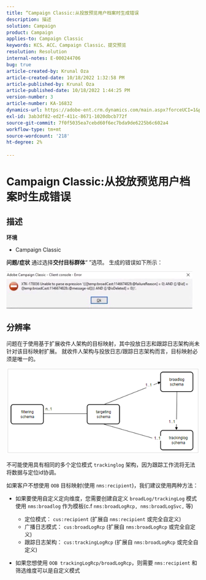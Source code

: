 ```yaml
---
title: “Campaign Classic:从投放预览用户档案时生成错误
description: 描述
solution: Campaign
product: Campaign
applies-to: Campaign Classic
keywords: KCS、ACC、Campaign Classic、提交预览
resolution: Resolution
internal-notes: E-000244706
bug: true
article-created-by: Krunal Oza
article-created-date: 10/18/2022 1:32:58 PM
article-published-by: Krunal Oza
article-published-date: 10/18/2022 1:44:25 PM
version-number: 3
article-number: KA-16832
dynamics-url: https://adobe-ent.crm.dynamics.com/main.aspx?forceUCI=1&pagetype=entityrecord&etn=knowledgearticle&id=87df405c-e94e-ed11-bba2-00224808679b
exl-id: 3ab3df82-ed2f-411c-8671-1020dbcb772f
source-git-commit: 7f0f5035ea7cebd60f6ec7bda9de6225b6c602a4
workflow-type: tm+mt
source-wordcount: '218'
ht-degree: 2%

---
```


# Campaign Classic:从投放预览用户档案时生成错误

## 描述

<b>环境</b>
- Campaign Classic



<b>问题/症状</b>
通过选择<b>交付目标群体</b>“ ”选项。 生成的错误如下所示：

![](assets/___88df405c-e94e-ed11-bba2-00224808679b___.jpeg)




## 分辨率


问题在于使用基于扩展收件人架构的目标映射，其中投放日志和跟踪日志架构尚未针对该目标映射扩展。 就收件人架构与投放日志/跟踪日志架构而言，目标映射必须是唯一的。

![](assets/3ec555a6-30d1-ec11-a7b5-0022480a8d10.png)

不可能使用具有相同的多个定位模式 `trackinglog` 架构，因为跟踪工作流将无法将数据与定位id协调。

如果客户不想使用 `OOB` 目标映射(使用 `nms:recipient`)，我们建议使用两种方法：

- 如果要使用自定义定向维度，您需要创建自定义 `broadLog/trackingLog` 模式使用 `nms:broadlog` 作为模板(c.f `nms:broadLogRcp, nms:broadLogSvc,` 等)

   - 定位模式： `cus:recipient` (扩展自 `nms:recipient` 或完全自定义)
   - 广播日志模式： `cus:broadLogRcp` (扩展自 `nms:broadLogRcp` 或完全自定义)
   - 跟踪日志架构： `cus:trackingLogRcp` (扩展自 `nms:broadLogRcp` 或完全自定义)
- 如果您想使用 `OOB trackingLogRcp/broadLogRcp`，则需要 `nms:recipient` 和筛选维度可以是自定义模式
